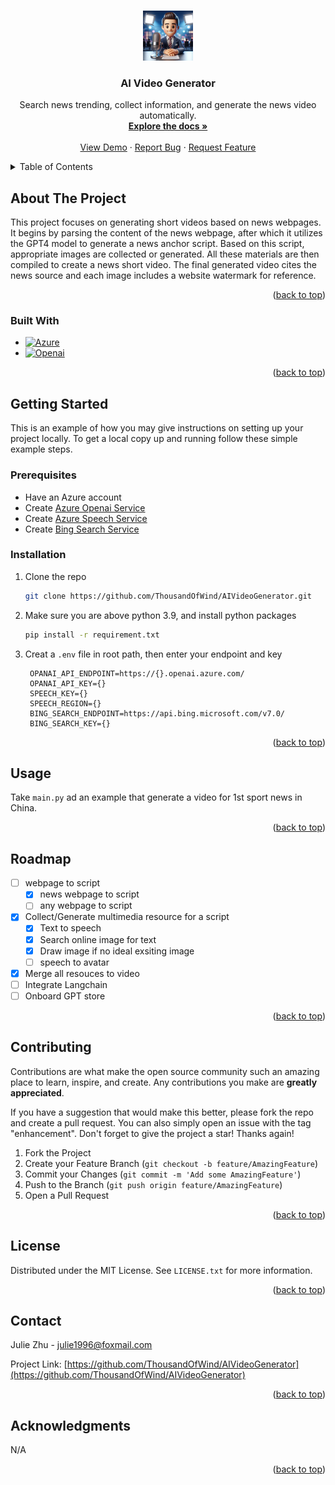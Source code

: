 <!-- Improved compatibility of back to top link: See: https://github.com/othneildrew/Best-README-Template/pull/73 -->
<a name="readme-top"></a>
<!--
*** Thanks for checking out the Best-README-Template. If you have a suggestion
*** that would make this better, please fork the repo and create a pull request
*** or simply open an issue with the tag "enhancement".
*** Don't forget to give the project a star!
*** Thanks again! Now go create something AMAZING! :D
-->



<!-- PROJECT SHIELDS -->
<!--
*** I'm using markdown "reference style" links for readability.
*** Reference links are enclosed in brackets [ ] instead of parentheses ( ).
*** See the bottom of this document for the declaration of the reference variables
*** for contributors-url, forks-url, etc. This is an optional, concise syntax you may use.
*** https://www.markdownguide.org/basic-syntax/#reference-style-links
-->

<!-- TODO -->
[//]: # ([![Contributors][contributors-shield]][contributors-url])

[//]: # ([![Forks][forks-shield]][forks-url])

[//]: # ([![Stargazers][stars-shield]][stars-url])

[//]: # ([![Issues][issues-shield]][issues-url])

[//]: # ([![MIT License][license-shield]][license-url])

[//]: # ([![LinkedIn][linkedin-shield]][linkedin-url])



<!-- PROJECT LOGO -->
<br />
<div align="center">
  <a href="https://github.com/ThousandOfWind/AIVideoGenerator">
    <img src="docs/anchor.jpeg" alt="Logo" width="80" height="80">
  </a>

<h3 align="center">AI Video Generator</h3>

  <p align="center">
     Search news trending, collect information, and generate the news video automatically.
    <br />
    <a href="https://github.com/ThousandOfWind/AIVideoGenerator/tree/main/docs"><strong>Explore the docs »</strong></a>
    <br />
    <br />
    <a href="https://github.com/ThousandOfWind/AIVideoGenerator/blob/main/docs/example/output.mp4">View Demo</a>
    ·
    <a href="https://github.com/ThousandOfWind/AIVideoGenerator/issues">Report Bug</a>
    ·
    <a href="https://github.com/ThousandOfWind/AIVideoGenerator/issues">Request Feature</a>
  </p>
</div>



<!-- TABLE OF CONTENTS -->
<details>
  <summary>Table of Contents</summary>
  <ol>
    <li>
      <a href="#about-the-project">About The Project</a>
      <ul>
        <li><a href="#built-with">Built With</a></li>
      </ul>
    </li>
    <li>
      <a href="#getting-started">Getting Started</a>
      <ul>
        <li><a href="#prerequisites">Prerequisites</a></li>
        <li><a href="#installation">Installation</a></li>
      </ul>
    </li>
    <li><a href="#usage">Usage</a></li>
    <li><a href="#roadmap">Roadmap</a></li>
    <li><a href="#contributing">Contributing</a></li>
    <li><a href="#license">License</a></li>
    <li><a href="#contact">Contact</a></li>
    <li><a href="#acknowledgments">Acknowledgments</a></li>
  </ol>
</details>



<!-- ABOUT THE PROJECT -->
## About The Project
This project focuses on generating short videos based on news webpages. It begins by parsing the content of the news webpage, after which it utilizes the GPT4 model to generate a news anchor script. Based on this script, appropriate images are collected or generated. All these materials are then compiled to create a news short video. The final generated video cites the news source and each image includes a website watermark for reference.

<p align="right">(<a href="#readme-top">back to top</a>)</p>



### Built With

* [![Azure][Azure.com]][Azure-url]
* [![Openai][Openai.com]][Openai-url]

<p align="right">(<a href="#readme-top">back to top</a>)</p>



<!-- GETTING STARTED -->
## Getting Started

This is an example of how you may give instructions on setting up your project locally.
To get a local copy up and running follow these simple example steps.

### Prerequisites

* Have an Azure account
* Create [Azure Openai Service](https://azure.microsoft.com/en-us/products/ai-services/openai-service/)
* Create [Azure Speech Service](https://azure.microsoft.com/en-us/products/ai-services/text-to-speech/)
* Create [Bing Search Service](https://learn.microsoft.com/en-us/bing/search-apis/)

### Installation

1. Clone the repo
   ```sh
   git clone https://github.com/ThousandOfWind/AIVideoGenerator.git
   ```
2. Make sure you are above python 3.9, and install python packages
   ```sh
   pip install -r requirement.txt
   ```
3. Creat a `.env` file in root path, then enter your endpoint and key
   ```dotenv
    OPANAI_API_ENDPOINT=https://{}.openai.azure.com/
    OPANAI_API_KEY={}
    SPEECH_KEY={}
    SPEECH_REGION={}
    BING_SEARCH_ENDPOINT=https://api.bing.microsoft.com/v7.0/
    BING_SEARCH_KEY={}
   ```

<p align="right">(<a href="#readme-top">back to top</a>)</p>



<!-- USAGE EXAMPLES -->
## Usage

Take `main.py` ad an example that generate a video for 1st sport news in China.

<p align="right">(<a href="#readme-top">back to top</a>)</p>



<!-- ROADMAP -->
## Roadmap

- [ ] webpage to script
  - [x] news webpage to script
  - [ ] any webpage to script
- [x] Collect/Generate multimedia resource for a script
  - [x] Text to speech
  - [x] Search online image for text
  - [x] Draw image if no ideal exsiting image
  - [ ] speech to avatar
- [x] Merge all resouces to video
- [ ] Integrate Langchain
- [ ] Onboard GPT store
    
<p align="right">(<a href="#readme-top">back to top</a>)</p>



<!-- CONTRIBUTING -->
## Contributing

Contributions are what make the open source community such an amazing place to learn, inspire, and create. Any contributions you make are **greatly appreciated**.

If you have a suggestion that would make this better, please fork the repo and create a pull request. You can also simply open an issue with the tag "enhancement".
Don't forget to give the project a star! Thanks again!

1. Fork the Project
2. Create your Feature Branch (`git checkout -b feature/AmazingFeature`)
3. Commit your Changes (`git commit -m 'Add some AmazingFeature'`)
4. Push to the Branch (`git push origin feature/AmazingFeature`)
5. Open a Pull Request

<p align="right">(<a href="#readme-top">back to top</a>)</p>



<!-- LICENSE -->
## License

Distributed under the MIT License. See `LICENSE.txt` for more information.

<p align="right">(<a href="#readme-top">back to top</a>)</p>



<!-- CONTACT -->
## Contact

Julie Zhu - julie1996@foxmail.com

Project Link: [https://github.com/ThousandOfWind/AIVideoGenerator](https://github.com/ThousandOfWind/AIVideoGenerator)

<p align="right">(<a href="#readme-top">back to top</a>)</p>



<!-- ACKNOWLEDGMENTS -->
## Acknowledgments

N/A

<p align="right">(<a href="#readme-top">back to top</a>)</p>



<!-- MARKDOWN LINKS & IMAGES -->
<!-- https://www.markdownguide.org/basic-syntax/#reference-style-links -->
[contributors-shield]: https://img.shields.io/github/contributors/ThousandOfWind/AIVideoGenerator.svg?style=for-the-badge
[contributors-url]: https://github.com/ThousandOfWind/AIVideoGenerator/graphs/contributors
[forks-shield]: https://img.shields.io/github/forks/ThousandOfWind/AIVideoGenerator.svg?style=for-the-badge
[forks-url]: https://github.com/ThousandOfWind/AIVideoGenerator/network/members
[stars-shield]: https://img.shields.io/github/stars/ThousandOfWind/AIVideoGenerator.svg?style=for-the-badge
[stars-url]: https://github.com/ThousandOfWind/AIVideoGenerator/stargazers
[issues-shield]: https://img.shields.io/github/issues/ThousandOfWind/AIVideoGenerator.svg?style=for-the-badge
[issues-url]: https://github.com/ThousandOfWind/AIVideoGenerator/issues
[license-shield]: https://img.shields.io/github/license/ThousandOfWind/AIVideoGenerator.svg?style=for-the-badge
[license-url]: https://github.com/ThousandOfWind/AIVideoGenerator/blob/master/LICENSE.txt
[linkedin-shield]: https://img.shields.io/badge/-LinkedIn-black.svg?style=for-the-badge&logo=linkedin&colorB=555
[linkedin-url]: https://linkedin.com/in/julie-zhu-8b8b35143
[product-screenshot]: images/screenshot.png
[Azure.com]: https://img.shields.io/badge/microsoftazure-069af3?style=for-the-badge&logo=microsoftazure
[Azure-url]: https://azure.microsoft.com/
[Openai.com]: https://img.shields.io/badge/openai-000000?style=for-the-badge&logo=openai
[Openai-url]: https://openai.com/ 

